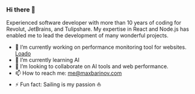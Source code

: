 ### Hi there 👋

Experienced software developer with more than 10 years of coding for Revolut, JetBrains, and Tulipshare. 
My expertise in React and Node.js has enabled me to lead the development of many wonderful projects.

<!--
**mbarinov/mbarinov** is a ✨ _special_ ✨ repository because its `README.md` (this file) appears on your GitHub profile.

Here are some ideas to get you started:
-->

- 🔭 I’m currently working on performance monitoring tool for websites. [Loado](http://loado.dev/?ref=github)
- 🌱 I’m currently learning AI
- 👯 I’m looking to collaborate on AI tools and web performance.
- 📫 How to reach me: [me@maxbarinov.com](mailto:me@maxbarinov.com)
- ⚡ Fun fact: Sailing is my passion ⛵️


